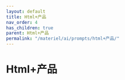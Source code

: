 ```yaml
---
layout: default
title: Html+产品
nav_order: 4
has_children: true
parent: Html+产品
permalink: "/materiel/ai/prompts/html+产品/"
---
```


# Html+产品
